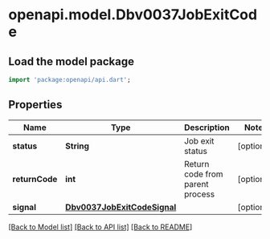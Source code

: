 # openapi.model.Dbv0037JobExitCode

## Load the model package
```dart
import 'package:openapi/api.dart';
```

## Properties
Name | Type | Description | Notes
------------ | ------------- | ------------- | -------------
**status** | **String** | Job exit status | [optional] 
**returnCode** | **int** | Return code from parent process | [optional] 
**signal** | [**Dbv0037JobExitCodeSignal**](Dbv0037JobExitCodeSignal.md) |  | [optional] 

[[Back to Model list]](../README.md#documentation-for-models) [[Back to API list]](../README.md#documentation-for-api-endpoints) [[Back to README]](../README.md)


